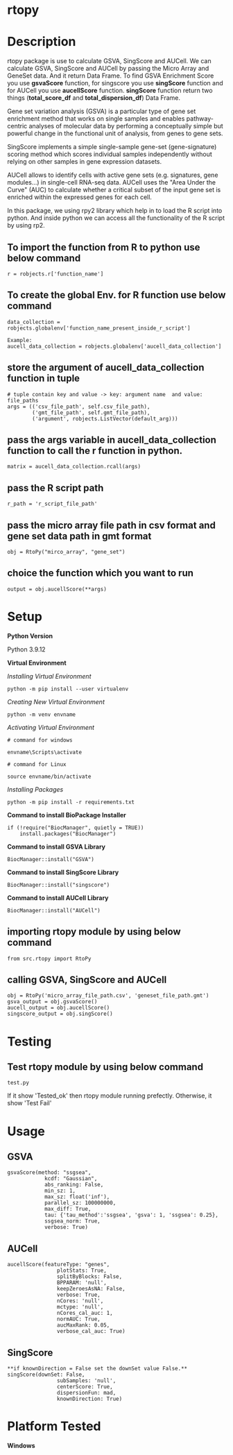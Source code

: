 # rtopy


# Description
rtopy package is use to calculate GSVA, SingScore and AUCell. We can
calculate GSVA, SingScore and AUCell by passing the Micro Array and GeneSet data.
And it return Data Frame. To find GSVA Enrichment Score you use **gsvaScore** function,
for singscore you use **singScore** function and for AUCell you use **aucellScore**
function. **singScore** function return two things (**total_score_df** and **total_dispersion_df**) Data Frame.

Gene set variation analysis (GSVA) is a particular type of gene set enrichment
method that works on single samples and enables pathway-centric analyses of 
molecular data by performing a conceptually simple but powerful change in the 
functional unit of analysis, from genes to gene sets.

SingScore implements a simple single-sample gene-set (gene-signature) scoring 
method which scores individual samples independently without relying on other 
samples in gene expression datasets.

AUCell allows to identify cells with active gene sets (e.g. signatures, gene 
modules...) in single-cell RNA-seq data. AUCell uses the "Area Under the Curve" 
(AUC) to calculate whether a critical subset of the input gene set is enriched 
within the expressed genes for each cell.

In this package, we using rpy2 library which help in to load the R script into python.
And inside python we can access all the functionality of the R script by using rp2.

## To import the function from R to python use below command
```console
r = robjects.r['function_name']
```

## To create the global Env. for R function use below command
```console
data_collection = robjects.globalenv['function_name_present_inside_r_script']

Example:
aucell_data_collection = robjects.globalenv['aucell_data_collection'] 
```

## store the argument of aucell_data_collection function in tuple 
```console
# tuple contain key and value -> key: argument name  and value: file_paths
args = (('csv_file_path', self.csv_file_path),
        ('gmt_file_path', self.gmt_file_path),
        ('argument', robjects.ListVector(default_arg)))
```
## pass the args variable in aucell_data_collection function to call the r function in python.
```console
matrix = aucell_data_collection.rcall(args)
```

## pass the R script path
```console
r_path = 'r_script_file_path'
```

## pass the micro array file path in csv format and gene set data path in gmt format
```console
obj = RtoPy("mirco_array", "gene_set")
```

## choice the function which you want to run
```console
output = obj.aucellScore(**args)
```

# Setup

**Python Version**

Python 3.9.12

**Virtual Environment**

*Installing Virtual Environment*
```console
python -m pip install --user virtualenv
```
*Creating New Virtual Environment*
```console
python -m venv envname
```
*Activating Virtual Environment*
```console
# command for windows

envname\Scripts\activate

# command for Linux

source envname/bin/activate
```
*Installing Packages*
```console
python -m pip install -r requirements.txt
```

**Command to install BioPackage Installer**
```console
if (!require("BiocManager", quietly = TRUE))
    install.packages("BiocManager")
```

**Command to install GSVA Library**
```console
BiocManager::install("GSVA")
```

**Command to install SingScore Library**
```console
BiocManager::install("singscore")
```

**Command to install AUCell Library**
```console
BiocManager::install("AUCell")
```

## importing rtopy module by using below command

```console
from src.rtopy import RtoPy
```

## calling GSVA, SingScore and AUCell
```console
obj = RtoPy('micro_array_file_path.csv', 'geneset_file_path.gmt')
gsva_output = obj.gsvaScore()
aucell_output = obj.aucellScore()
singscore_output = obj.singScore()
```



# Testing

## Test rtopy module by using below command
```console
test.py
```
If it show 'Tested_ok' then rtopy module running prefectly. Otherwise, it show 'Test Fail'


# Usage

## GSVA
```console
gsvaScore(method: "ssgsea", 
            kcdf: "Gaussian", 
            abs_ranking: False,
            min_sz: 1,
            max_sz: float('inf'),
            parallel_sz: 100000000,
            max_diff: True,
            tau: {'tau_method':'ssgsea', 'gsva': 1, 'ssgsea': 0.25},
            ssgsea_norm: True,
            verbose: True)
```

## AUCell
```console
aucellScore(featureType: "genes",
                plotStats: True,
                splitByBlocks: False,
                BPPARAM: 'null',
                keepZeroesAsNA: False,
                verbose: True,
                nCores: 'null',
                mctype: 'null',
                nCores_cal_auc: 1,
                normAUC: True,
                aucMaxRank: 0.05,
                verbose_cal_auc: True)
```

## SingScore
```console
**if knownDirection = False set the downSet value False.**
singScore(downSet: False,
                subSamples: 'null',
                centerScore: True,
                dispersionFun: mad,
                knownDirection: True)
```

# Platform Tested

**Windows**
